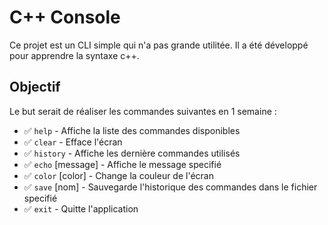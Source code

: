 # C++ Console

Ce projet est un CLI simple qui n'a pas grande utilitée. Il a été développé pour apprendre la syntaxe c++.

## Objectif

Le but serait de réaliser les commandes suivantes en 1 semaine :

- ✅ `help` - Affiche la liste des commandes disponibles
- ✅ `clear` - Efface l'écran
- ✅ `history` - Affiche les dernière commandes utilisés
- ✅ `echo` [message] - Affiche le message specifié
- ✅ `color` [color] - Change la couleur de l'écran
- ✅ `save` [nom] - Sauvegarde l'historique des commandes dans le fichier specifié
- ✅ `exit` - Quitte l'application

